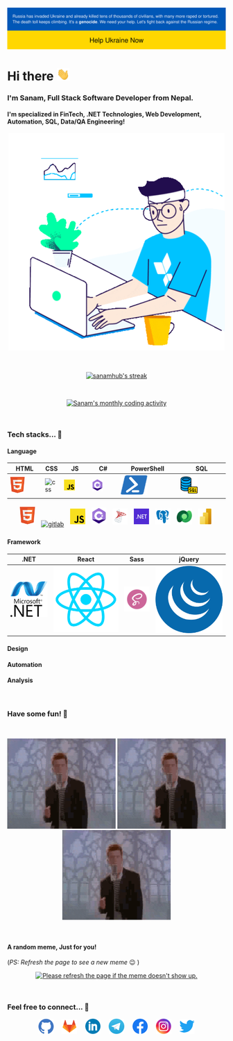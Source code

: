 <!-- Stand with Ukraine -->

[![Stand With Ukraine](./assets/svg/stand-with-ukraine.svg)](https://stand-with-ukraine.pp.ua/)

<!-- Greeting and tagline -->
<h1>Hi there <img src="./assets/gif/wave.gif" width="30"></h1>

<h3>I'm Sanam, Full Stack Software Developer from Nepal.</h3>
<h4>I'm specialized in FinTech, .NET Technologies, Web Development, Automation, SQL, Data/QA Engineering!</h4>

<!-- Coder GIF -->
<p align="center">
<img src="./assets/gif/gif.gif" alt="Coder GIF" width="500">
</p>

<br />

<!-- Beautiful Streak -->
<p align="center">
<a href="#go-nowhere">
<img align="center" src="https://github-readme-streak-stats.herokuapp.com/?user=sanamhub&theme=tokyonight&ring=ffa200&fire=15f4ee&currStreakNum=a35eff&currStreakLabel=a35eff&sideLabels=4296f5&sideNums=4296f5&hide_border=true&background=00000000" alt="sanamhub's streak" />
</a>
</p>

<br />

<!-- Activity graph -->
<p align="center">
<a href="#">
<img align="center" src="https://activity-graph.herokuapp.com/graph?username=sanamhub&theme=github&bg_color=ffffff00&color=2800f0&point=a35eff&line=15f4ee&custom_title=Last%20month%20GitHub%20activity&hide_border=true&area=true" alt="Sanam's monthly coding activity" />
</a>
</p>

<br>

### Tech stacks... 🚀

#### Language

| HTML                                                                     | CSS                                                                    | JS                                                                   | C#                                                                   | PowerShell                                                                    | SQL                                                                    |
| ------------------------------------------------------------------------ | ---------------------------------------------------------------------- | -------------------------------------------------------------------- | -------------------------------------------------------------------- | ----------------------------------------------------------------------------- | ---------------------------------------------------------------------- |
| <img src="./assets/svg/html.svg" alt="html" width="50%" height="100%" /> | <img src="./assets/svg/css.svg" alt="css" width="50%" height="100%" /> | <img src="./assets/svg/js.svg" alt="js" width="50%" height="100%" /> | <img src="./assets/svg/cs.svg" alt="c#" width="50%" height="100%" /> | <img src="./assets/svg/PowerShell.svg" alt="sql" width="50%" height="100%" /> | <img src="./assets/img/sql.png" alt="sql" width="40%" height="100%" /> |

<p align="center">
<a href="#"><img src="./assets/svg/html.svg" alt="github" width="7%" style="padding:5px" /></a>
<a href="#"><img src="./assets/svg/css.svg" alt="gitlab" width="7%" style="padding:5px" /></a>
<a href="#"><img src="./assets/svg/js.svg" alt="gitlab" width="7%" style="padding:5px" /></a>
<a href="#"><img src="./assets/svg/cs.svg" alt="gitlab" width="7%" style="padding:5px" /></a>
<a href="#"><img src="./assets/svg/mssql.svg" alt="gitlab" width="7%" style="padding:5px" /></a>
<a href="#"><img src="./assets/svg/dotnet.svg" alt="gitlab" width="7%" style="padding:5px" /></a>
<a href="#"><img src="./assets/svg/pgsql.svg" alt="gitlab" width="7%" style="padding:5px" /></a>
<a href="#"><img src="./assets/svg/dv.svg" alt="gitlab" width="7%" style="padding:5px" /></a>
<a href="#"><img src="./assets/svg/pbi.svg" alt="gitlab" width="7%" style="padding:5px" /></a>

#### Framework

| .NET                               | React                             | Sass                             | jQuery                             |
| ---------------------------------- | --------------------------------- | -------------------------------- | ---------------------------------- |
| ![dotnet](./assets/svg/aspnet.svg) | ![dotnet](./assets/svg/react.svg) | ![dotnet](./assets/svg/sass.svg) | ![dotnet](./assets/svg/jquery.svg) |

#### Design

#### Automation

#### Analysis

<br>

### Have some fun! 🎉

<br>

<p align="center">
<img src="./assets/gif/rickroll.gif" width="250" height="auto" />
<img src="./assets/gif/rickroll.gif" width="250" height="auto" />
<img src="./assets/gif/rickroll.gif" width="250" height="auto" />
</p>

<br>

#### A random meme, Just for you!

(_PS: Refresh the page to see a new meme_ :wink: )

<p align="center">
<a href="https://github.com/techytushar/random-memer"><img src='https://random-memer.herokuapp.com/' title="Meme" alt="Please refresh the page if the meme doesn't show up." height="400"></a>
</p>

<br>

### Feel free to connect... 🤝

<p align="center">
<a href="#"><img src="./assets/svg/github.svg" alt="github" width="7%" style="padding-right: 15px;" /></a>
<a href="#"><img src="./assets/svg/gitlab.svg" alt="gitlab" width="7%" style="padding-right: 15px" /></a>
<a href="#"><img src="./assets/svg/linkedin.svg" alt="linkedin" width="7%" style="padding-right: 15px" /></a>
<a href="#"><img src="./assets/svg/telegram.svg" alt="telegram" width="7%" style="padding-right: 15px" /></a>
<a href="#"><img src="./assets/svg/facebook.svg" alt="facebook" width="7%" style="padding-right: 15px" /></a>
<a href="#"><img src="./assets/svg/instagram.svg" alt="instagram" width="7%" style="padding-right: 15px" /></a>
<a href="#"><img src="./assets/svg/twitter.svg" alt="twitter" width="7%" /></a>
</p>
